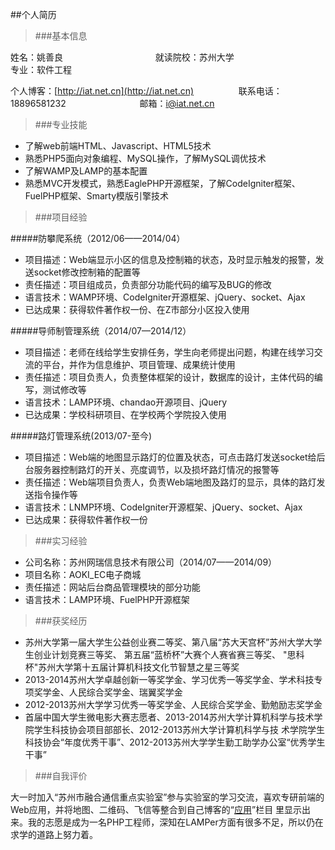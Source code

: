##个人简历
>###基本信息

姓名：姚善良
&emsp;&emsp;&emsp;&emsp;&emsp;&emsp;&emsp;&emsp;&emsp;&emsp;
就读院校：苏州大学
&emsp;&emsp;&emsp;&emsp;&emsp;&emsp;&emsp;&emsp;&emsp;&emsp;
专业：软件工程

个人博客：[http://iat.net.cn](http://iat.net.cn)
&emsp;&emsp;&emsp;&emsp;&nbsp;&nbsp;
联系电话：18896581232
&emsp;&emsp;&emsp;&emsp;&emsp;&emsp;&emsp;&nbsp;&nbsp;&nbsp;
邮箱：i@iat.net.cn

>###专业技能

* 了解web前端HTML、Javascript、HTML5技术
* 熟悉PHP5面向对象编程、MySQL操作，了解MySQL调优技术
* 了解WAMP及LAMP的基本配置
* 熟悉MVC开发模式，熟悉EaglePHP开源框架，了解CodeIgniter框架、FuelPHP框架、Smarty模版引擎技术

>###项目经验

#####防攀爬系统（2012/06——2014/04）
* 项目描述：Web端显示小区的信息及控制箱的状态，及时显示触发的报警，发送socket修改控制箱的配置等
* 责任描述：项目组成员，负责部分功能代码的编写及BUG的修改
* 语言技术：WAMP环境、CodeIgniter开源框架、jQuery、socket、Ajax
* 已达成果：获得软件著作权一份、在Z市部分小区投入使用

#####导师制管理系统（2014/07—2014/12）
* 项目描述：老师在线给学生安排任务，学生向老师提出问题，构建在线学习交流的平台，并作为信息维护、项目管理、成果统计使用
* 责任描述：项目负责人，负责整体框架的设计，数据库的设计，主体代码的编写，测试修改等
* 语言技术：LAMP环境、chandao开源项目、jQuery
* 已达成果：学校科研项目、在学校两个学院投入使用

#####路灯管理系统(2013/07-至今)
* 项目描述：Web端的地图显示路灯的位置及状态，可点击路灯发送socket给后台服务器控制路灯的开关、亮度调节，以及损坏路灯情况的报警等
* 责任描述：Web端项目负责人，负责Web端地图及路灯的显示，具体的路灯发送指令操作等
* 语言技术：LNMP环境、CodeIgniter开源框架、jQuery、socket、Ajax
* 已达成果：获得软件著作权一份

>###实习经验

* 公司名称：苏州网瑞信息技术有限公司（2014/07——2014/09）
* 项目名称：AOKI_EC电子商城
* 责任描述：网站后台商品管理模块的部分功能
* 语言技术：LAMP环境、FuelPHP开源框架

>###获奖经历

* 苏州大学第一届大学生公益创业赛二等奖、第八届“苏大天宫杯”苏州大学大学生创业计划竞赛三等奖、 第五届“蓝桥杯”大赛个人赛省赛三等奖、
"思科杯"苏州大学第十五届计算机科技文化节智慧之星三等奖
* 2013-2014苏州大学卓越创新一等奖学金、学习优秀一等奖学金、学术科技专项奖学金、人民综合奖学金、瑞翼奖学金
* 2012-2013苏州大学学习优秀一等奖学金、人民综合奖学金、勤勉励志奖学金
* 首届中国大学生微电影大赛志愿者、2013-2014苏州大学计算机科学与技术学院学生科技协会项目部部长、2012-2013苏州大学计算机科学与技
术学院学生科技协会“年度优秀干事”、2012-2013苏州大学学生勤工助学办公室“优秀学生干事”

>###自我评价

大一时加入“苏州市融合通信重点实验室”参与实验室的学习交流，喜欢专研前端的Web应用，并将地图、二维码、飞信等整合到自己博客的“[应用](http://iat.net.cn/app)”栏目
里显示出来。我的志愿是成为一名PHP工程师，深知在LAMPer方面有很多不足，所以仍在求学的道路上努力着。
